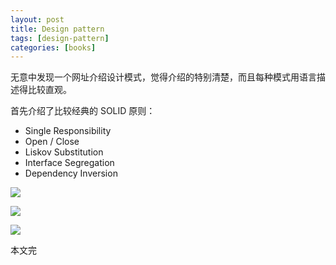 ```yaml
---
layout: post
title: Design pattern
tags: [design-pattern]
categories: [books]
---
```


无意中发现一个网址介绍设计模式，觉得介绍的特别清楚，而且每种模式用语言描述得比较直观。

<a href="https://refactoring.guru/design-patterns"></a>

首先介绍了比较经典的 SOLID 原则：

+ Single Responsibility
+ Open / Close
+ Liskov Substitution
+ Interface Segregation
+ Dependency Inversion

<image src="/images/2019-08-16/creational-pattern.jpg"></image>

<image src="/images/2019-08-16/structural-pattern.jpg"></image>

<image src="/images/2019-08-16/behavioral-pattern.jpg"></image>

本文完
